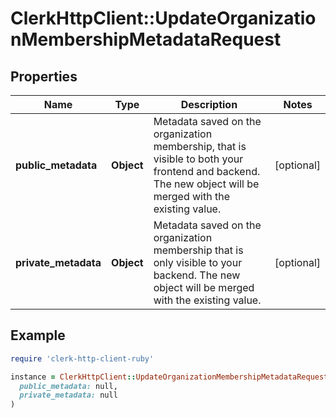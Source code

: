 # ClerkHttpClient::UpdateOrganizationMembershipMetadataRequest

## Properties

| Name | Type | Description | Notes |
| ---- | ---- | ----------- | ----- |
| **public_metadata** | **Object** | Metadata saved on the organization membership, that is visible to both your frontend and backend. The new object will be merged with the existing value. | [optional] |
| **private_metadata** | **Object** | Metadata saved on the organization membership that is only visible to your backend. The new object will be merged with the existing value. | [optional] |

## Example

```ruby
require 'clerk-http-client-ruby'

instance = ClerkHttpClient::UpdateOrganizationMembershipMetadataRequest.new(
  public_metadata: null,
  private_metadata: null
)
```


